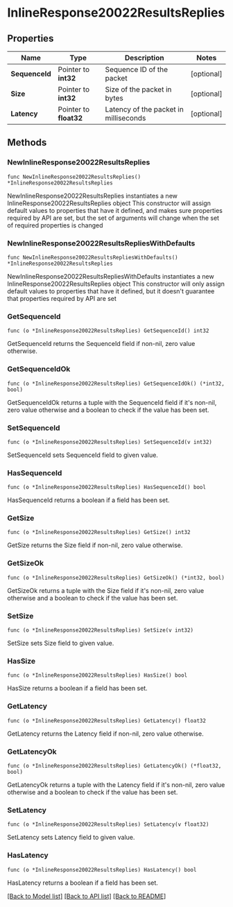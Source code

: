 # InlineResponse20022ResultsReplies

## Properties

Name | Type | Description | Notes
------------ | ------------- | ------------- | -------------
**SequenceId** | Pointer to **int32** | Sequence ID of the packet | [optional] 
**Size** | Pointer to **int32** | Size of the packet in bytes | [optional] 
**Latency** | Pointer to **float32** | Latency of the packet in milliseconds | [optional] 

## Methods

### NewInlineResponse20022ResultsReplies

`func NewInlineResponse20022ResultsReplies() *InlineResponse20022ResultsReplies`

NewInlineResponse20022ResultsReplies instantiates a new InlineResponse20022ResultsReplies object
This constructor will assign default values to properties that have it defined,
and makes sure properties required by API are set, but the set of arguments
will change when the set of required properties is changed

### NewInlineResponse20022ResultsRepliesWithDefaults

`func NewInlineResponse20022ResultsRepliesWithDefaults() *InlineResponse20022ResultsReplies`

NewInlineResponse20022ResultsRepliesWithDefaults instantiates a new InlineResponse20022ResultsReplies object
This constructor will only assign default values to properties that have it defined,
but it doesn't guarantee that properties required by API are set

### GetSequenceId

`func (o *InlineResponse20022ResultsReplies) GetSequenceId() int32`

GetSequenceId returns the SequenceId field if non-nil, zero value otherwise.

### GetSequenceIdOk

`func (o *InlineResponse20022ResultsReplies) GetSequenceIdOk() (*int32, bool)`

GetSequenceIdOk returns a tuple with the SequenceId field if it's non-nil, zero value otherwise
and a boolean to check if the value has been set.

### SetSequenceId

`func (o *InlineResponse20022ResultsReplies) SetSequenceId(v int32)`

SetSequenceId sets SequenceId field to given value.

### HasSequenceId

`func (o *InlineResponse20022ResultsReplies) HasSequenceId() bool`

HasSequenceId returns a boolean if a field has been set.

### GetSize

`func (o *InlineResponse20022ResultsReplies) GetSize() int32`

GetSize returns the Size field if non-nil, zero value otherwise.

### GetSizeOk

`func (o *InlineResponse20022ResultsReplies) GetSizeOk() (*int32, bool)`

GetSizeOk returns a tuple with the Size field if it's non-nil, zero value otherwise
and a boolean to check if the value has been set.

### SetSize

`func (o *InlineResponse20022ResultsReplies) SetSize(v int32)`

SetSize sets Size field to given value.

### HasSize

`func (o *InlineResponse20022ResultsReplies) HasSize() bool`

HasSize returns a boolean if a field has been set.

### GetLatency

`func (o *InlineResponse20022ResultsReplies) GetLatency() float32`

GetLatency returns the Latency field if non-nil, zero value otherwise.

### GetLatencyOk

`func (o *InlineResponse20022ResultsReplies) GetLatencyOk() (*float32, bool)`

GetLatencyOk returns a tuple with the Latency field if it's non-nil, zero value otherwise
and a boolean to check if the value has been set.

### SetLatency

`func (o *InlineResponse20022ResultsReplies) SetLatency(v float32)`

SetLatency sets Latency field to given value.

### HasLatency

`func (o *InlineResponse20022ResultsReplies) HasLatency() bool`

HasLatency returns a boolean if a field has been set.


[[Back to Model list]](../README.md#documentation-for-models) [[Back to API list]](../README.md#documentation-for-api-endpoints) [[Back to README]](../README.md)


